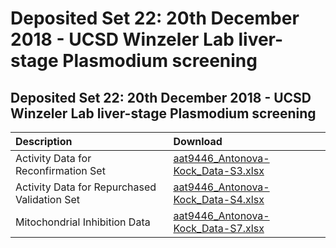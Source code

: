 # Deposited Set 22: 20th December 2018 - UCSD Winzeler Lab liver-stage Plasmodium screening

## Deposited Set 22: 20th December 2018 - UCSD Winzeler Lab liver-stage Plasmodium screening

| Description | Download |
| :--- | :--- |
| Activity Data for Reconfirmation Set | [aat9446\_Antonova-Kock\_Data-S3.xlsx](https://ftp.ebi.ac.uk/pub/databases/chembl/ChEMBLNTD/set22_ucsd_mmv_plasmodium/aat9446_Antonova-Koch_Data-S3.xlsx) |
| Activity Data for Repurchased Validation Set | [aat9446\_Antonova-Kock\_Data-S4.xlsx](https://ftp.ebi.ac.uk/pub/databases/chembl/ChEMBLNTD/set22_ucsd_mmv_plasmodium/aat9446_Antonova-Koch_Data-S4.xlsx) |
| Mitochondrial Inhibition Data | [aat9446\_Antonova-Kock\_Data-S7.xlsx](https://ftp.ebi.ac.uk/pub/databases/chembl/ChEMBLNTD/set22_ucsd_mmv_plasmodium/aat9446_Antonova-Koch_Data-S7.xlsx) |

